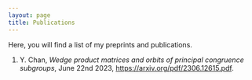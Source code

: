 ```yaml
---
layout: page
title: Publications
---
```

Here, you will find a list of my preprints and publications.

1. Y. Chan, _Wedge product matrices and orbits of principal congruence subgroups_, June 22nd 2023, <a href="https://arxiv.org/pdf/2306.12615.pdf">https://arxiv.org/pdf/2306.12615.pdf</a>.


